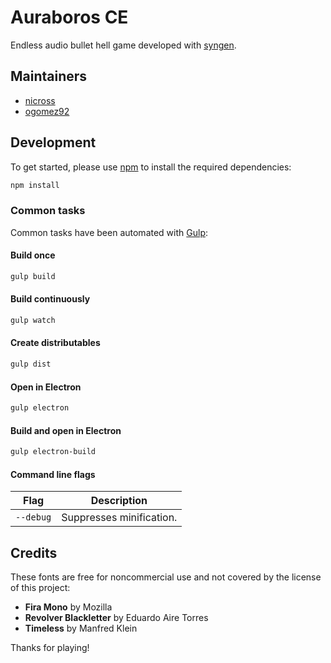 # Auraboros CE
Endless audio bullet hell game developed with [syngen](https://github.com/nicross/syngen).

## Maintainers
- [nicross](https://github.com/nicross)
- [ogomez92](https://github.com/ogomez92)

## Development
To get started, please  use [npm](https://nodejs.org) to install the required dependencies:
```sh
npm install
```

### Common tasks
Common tasks have been automated with [Gulp](https://gulpjs.com):

#### Build once
```sh
gulp build
```

#### Build continuously
```sh
gulp watch
```

#### Create distributables
```sh
gulp dist
```

#### Open in Electron
```sh
gulp electron
```

#### Build and open in Electron
```sh
gulp electron-build
```

#### Command line flags
| Flag | Description |
| - | - |
| `--debug` | Suppresses minification. |

## Credits
These fonts are free for noncommercial use and not covered by the license of this project:

- **Fira Mono** by Mozilla
- **Revolver Blackletter** by Eduardo Aire Torres
- **Timeless** by Manfred Klein

Thanks for playing!
